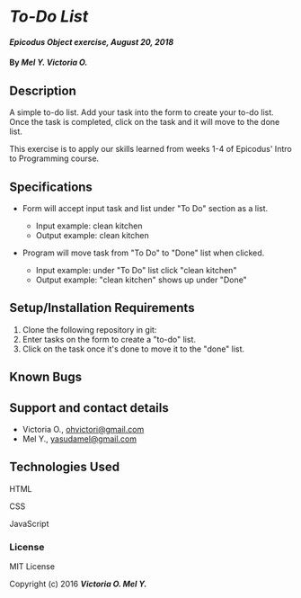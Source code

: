 # _To-Do List_

#### _Epicodus Object exercise, August 20, 2018_

#### By _**Mel Y. Victoria O.**_

## Description
A simple to-do list. Add your task into the form to create your to-do list. Once the task is completed, click on the task and it will move to the done list.

This exercise is to apply our skills learned from weeks 1-4 of Epicodus' Intro to Programming course.

## Specifications
* Form will accept input task and list under "To Do" section as a list.
  * Input example: clean kitchen
  * Output example: clean kitchen

* Program will move task from "To Do" to "Done" list when clicked.
  * Input example: under "To Do" list click "clean kitchen"
  * Output example: "clean kitchen" shows up under "Done"


## Setup/Installation Requirements
1. Clone the following repository in git:
2. Enter tasks on the form to create a "to-do" list.
3. Click on the task once it's done to move it to the "done" list.

## Known Bugs


## Support and contact details
* Victoria O., ohvictori@gmail.com
* Mel Y., yasudamel@gmail.com

## Technologies Used

HTML

CSS

JavaScript

### License
MIT License

Copyright (c) 2016 **_Victoria O. Mel Y._**
